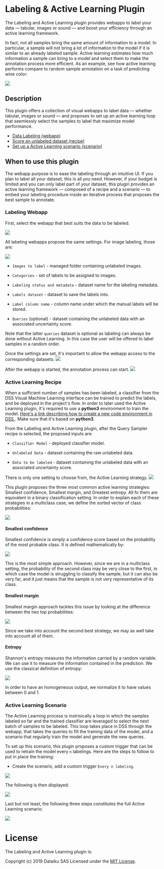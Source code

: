 # Labeling &amp; Active Learning Plugin  

The Labeling and Active Learning plugin provides webapps to label your data — tabular, images or sound — and boost your efficiency through an active learning framework.

In fact, not all samples bring the same amount of information to a model. In particular, a sample will not bring a lot of
information to the model if it is similar to an already labeled sample. Active learning estimates how much information a
sample can bring to a model and select them to make the annotation process more efficient. As an example, see how active
learning performs compare to random sample annotation on a task of predicting wine color:

![](resource/img-doc/active-learning-perf.png)  

## Description  

This plugin offers a collection of visual webapps to label data — whether tabular, images or sound — and
proposes to set up an active learning loop that seemlessly select the samples to label that maximize model
performance.

- [Data Labeling (webapp)](#labeling-webapp)
- [Score an unlabeled dataset (recipe)](#active-learning-recipe)
- [Set up a Active Learning scenario (scenario)](#active-learning-scenario)

## When to use this plugin

The webapp purpose is to ease the labeling through an intuitive UI. If you plan to label all your dataset, this is all you need. However, if your budget is limited and you can only label part of your dataset, this plugin provides an active learning framework
— composed of a recipe and a scenario — to embed your labeling procedure inside an iterative process that proposes the best sample to annotate.

### Labeling Webapp
First, select the webapp that best suits the data to be labeled.

![](resource/img-doc/webapp-selection.png)

All labeling webapps propose the same settings. For image labeling, those are: 

![](resource/img-doc/webapp-settings.png)  

- `Images to label` - managed folder containing unlabeled images.

- `Categories` - set of labels to be assigned to images.

- `Labeling status and metadata` - dataset name for the labeling metadata.

- `Labels dataset` - dataset to save the labels into.

- `Label column name` - column name under which the manual labels will be stored.

- `Queries` (optional) - dataset containing the unlabeled data with an associated uncertainty score.
  
Note that the latter `queries` dataset is optional as labeling can always be done without Active Learning. In this case the user will be offered to label samples in a random order. 

Once the settings are set, it's important to allow the webapp access to the corresponding datasets:
![](resource/img-doc/webapp-security.png)  

After the webapp is started, the annotation process can start.
![](resource/img-doc/webapp-ui.png)  

### Active Learning Recipe  

When a sufficient number of samples has been labeled, a classifier from the DSS Visual Machine Learning interface can be trained to predict the labels, and be deployed in the project's flow. 
In order to later used the Active Learning plugin, it's required to use a **python3** environment to train the model. [Here's a link describing how to create a new code environment in DSS ](https://doc.dataiku.com/dss/latest/code-envs/operations-python.html#create-a-code-environment). Make sure that it's based on **python3**.  

From the Labeling and Active Learning plugin, after the Query Sampler recipe is selected, the proposed inputs are:
 
 - `Classifier Model` - deployed classifier model.
  
 - `Unlabeled Data` - dataset containing the raw unlabeled data.
  
 - `Data to be labeled` - dataset containing the unlabeled data with an associated uncertainty score.

There is only one setting to choose from, the Active Learning strategy.
![](resource/img-doc/active-learning-recipe.png) 

This plugin proposes the three most common active learning strategies: Smallest confidence, Smallest margin,
and Greatest entropy. All fo them are equivalent in a binary classification setting. In order to explain each of these strategies in a multiclass case, we define the sorted vector of class probabilities:

<img src="https://render.githubusercontent.com/render/math?math=\langle p_1, ..., p_n \rangle  \quad \text{with} \quad p_i = P(y=i|X) \quad \text{s.t.} \quad \forall i, j  \quad p_i \geqslant p_j ">

#### Smallest confidence

Smallest confidence is simply a confidence score based on the probability of the most probable class. It
is defined mathematically by:

<img src="https://render.githubusercontent.com/render/math?math=Confidence(X) = 1 - p_1">

This is the most simple approach. However, since we are in a multiclass setting, the probability of the second class may be very close to the first, in which case the model is struggling to classify the sample, but it can also be very far, and it just means that the sample is not very representative of its class.

#### Smallest margin

Smallest margin approach tackles this issue by looking at the difference between the two top probabilities:

<img src="https://render.githubusercontent.com/render/math?math=Margin(X) = 1 - (p_1 - p_2)">

Since we take into account the second best strategy, we may as well take into account all of them.

#### Entropy

Shannon's entropy measures the information carried by a random variable. We can use it to measure the information contained in the prediction. We use the classical definition of entropy:

<img src="https://render.githubusercontent.com/render/math?math=Entropy(X) = - \sum p_i \text{log}(p_i))">

In order to have an homogeneous output, we normalize it to have values between 0 and 1.

### Active Learning Scenario

The Active Learning process is instrisically a loop in which the samples labeled so far and the trained classifier are leveraged to select the next batch of samples to be labeled. This loop takes place in DSS through the webapp, that takes the queries to fill the training data of the model, and a scenario that regularly train the model and generate the new queries.

To set up this scenario, this plugin proposes a custom trigger that can be used to retrain the model every `n` labelings. Here are the steps to follow to put in place the training: 

- Create the scenario, add a custom trigger `Every n labeling`.

![](resource/img-doc/scenario-trigger.png)  

The following is then displayed: 

![](resource/img-doc/scenario-trigger-option.png)  

Last but not least, the following three steps constitutes the full Active Learning scenario:

![](resource/img-doc/scenario-steps.png)  

# License

The Labeling and Active Learning plugin is:

   Copyright (c) 2019 Dataiku SAS
   Licensed under the [MIT License](LICENSE.md).

